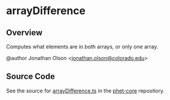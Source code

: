 # arrayDifference

## Overview

Computes what elements are in both arrays, or only one array.

@author Jonathan Olson &lt;jonathan.olson@colorado.edu&gt;



## Source Code

See the source for [arrayDifference.ts](https://github.com/phetsims/phet-core/blob/main/js/arrayDifference.ts) in the [phet-core](https://github.com/phetsims/phet-core) repository.
